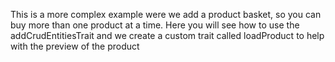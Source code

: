 This is a more complex example were we add a product basket, so you can buy
more than one product at a time. Here you will see how to use the
addCrudEntitiesTrait and we create a custom trait called loadProduct to
help with the preview of the product
